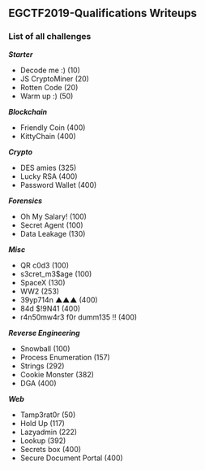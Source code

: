 ## EGCTF2019-Qualifications Writeups

### List of all challenges

***Starter***
- Decode me :) (10)
- JS CryptoMiner (20)
- Rotten Code (20)
- Warm up :) (50)

***Blockchain***
- Friendly Coin (400)
- KittyChain (400)
 
***Crypto***
- DES amies (325)
- Lucky RSA (400)
- Password Wallet (400)

***Forensics***
- Oh My Salary! (100)
- Secret Agent (100)
- Data Leakage (130)

***Misc***
- QR c0d3 (100)
- s3cret_m3$age (100)
- SpaceX (130)
- WW2 (253)
- 39yp714n ▲▲▲ (400)
- 84d $!9N41 (400)
- r4n50mw4r3 f0r dumm135 !! (400)

***Reverse Engineering***
- Snowball (100)
- Process Enumeration (157)
- Strings (292)
- Cookie Monster (382)
- DGA (400)


***Web***
- Tamp3rat0r (50)
- Hold Up (117)
- Lazyadmin (222)
- Lookup (392)
- Secrets box (400)
- Secure Document Portal (400)
